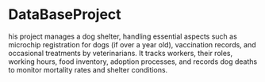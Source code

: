 # DataBaseProject
his project manages a dog shelter, handling essential aspects such as microchip registration for dogs (if over a year old), vaccination records, and occasional treatments by veterinarians. It tracks workers, their roles, working hours, food inventory, adoption processes, and records dog deaths to monitor mortality rates and shelter conditions.
